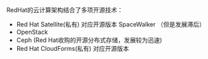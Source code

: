 RedHat的云计算架构结合了多项开源技术：

* Red Hat Satellite(私有) 对应开源版本 SpaceWalker （但是发展滞后）
* OpenStack
* Ceph (Red Hat收购的开源分布式存储，发展较为迅速)
* Red Hat CloudForms(私有) 对应开源版本

